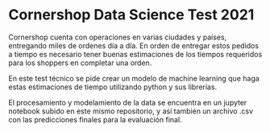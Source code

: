 # Cornershop Data Science Test 2021

Cornershop cuenta con operaciones en varias ciudades y países, entregando miles de ordenes día a día. En orden de entregar estos pedidos a tiempo es necesario tener buenas estimaciones de los tiempos requeridos para los shoppers en completar una orden.

En este test técnico se pide crear un modelo de machine learning que haga estas estimaciones de tiempo utilizando python y sus librerías.

El procesamiento y modelamiento de la data se encuentra en un jupyter notebook subido en este mismo repositorio, y así también un archivo .csv con las predicciones finales para la evaluación final.
